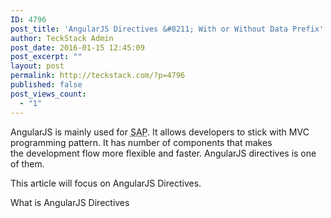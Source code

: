 ```yaml
---
ID: 4796
post_title: 'AngularJS Directives &#8211; With or Without Data Prefix'
author: TeckStack Admin
post_date: 2016-01-15 12:45:09
post_excerpt: ""
layout: post
permalink: http://teckstack.com/?p=4796
published: false
post_views_count:
  - "1"
---
```

AngularJS is mainly used for <abbr title="Single Page Application">SAP</abbr>. It allows developers to stick with MVC programming pattern. It has number of components that makes the development flow more flexible and faster. AngularJS directives is one of them.

This article will focus on AngularJS Directives.

What is AngularJS Directives

&nbsp;